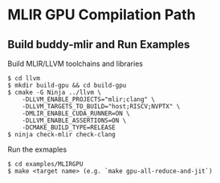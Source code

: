 # MLIR GPU Compilation Path

## Build buddy-mlir and Run Examples

Build MLIR/LLVM toolchains and libraries

```
$ cd llvm
$ mkdir build-gpu && cd build-gpu
$ cmake -G Ninja ../llvm \
    -DLLVM_ENABLE_PROJECTS="mlir;clang" \
    -DLLVM_TARGETS_TO_BUILD="host;RISCV;NVPTX" \
    -DMLIR_ENABLE_CUDA_RUNNER=ON \
    -DLLVM_ENABLE_ASSERTIONS=ON \
    -DCMAKE_BUILD_TYPE=RELEASE
$ ninja check-mlir check-clang
```

Run the exmaples

```
$ cd examples/MLIRGPU
$ make <target name> (e.g. `make gpu-all-reduce-and-jit`)
```
